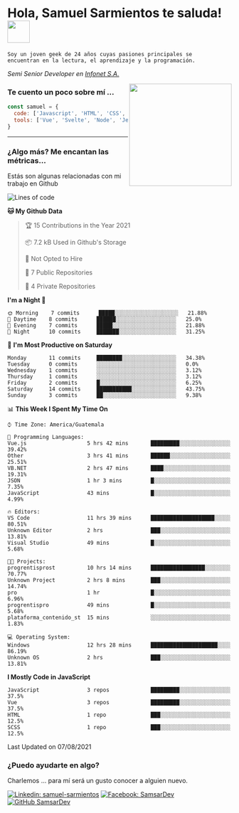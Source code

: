 <h1>Hola, Samuel Sarmientos te saluda! <img src="https://media.giphy.com/media/ZEOAnq3ockGojO0E7n/giphy.gif" width="50"></h1>
<code>Soy un joven geek de 24 años cuyas pasiones principales se
encuentran en la lectura, el aprendizaje y la programación.</code>
<br>
<p><em>Semi Senior Developer en <a href="https://www.progrentis.com/">Infonet S.A.</a>
</em></p>
<img align='right' src="https://media.giphy.com/media/du3J3cXyzhj75IOgvA/giphy.gif" width="230">

### Te cuento un poco sobre mí ...

```javascript
const samuel = {
  code: ['Javascript', 'HTML', 'CSS', 'SASS', 'Python', 'C#'],
  tools: ['Vue', 'Svelte', 'Node', 'Jest', 'Strapi']
}
```
---

### ¿Algo más? Me encantan las métricas...
Estás son algunas relacionadas con mi trabajo en Github

<!--START_SECTION:waka-->
![Lines of code](https://img.shields.io/badge/From%20Hello%20World%20I%27ve%20Written-80325%20lines%20of%20code-blue)

**🐱 My Github Data** 

> 🏆 15 Contributions in the Year 2021
 > 
> 📦 7.2 kB Used in Github's Storage 
 > 
> 🚫 Not Opted to Hire
 > 
> 📜 7 Public Repositories 
 > 
> 🔑 4 Private Repositories  
 > 
**I'm a Night 🦉** 

```text
🌞 Morning    7 commits      █████░░░░░░░░░░░░░░░░░░░░   21.88% 
🌆 Daytime    8 commits      ██████░░░░░░░░░░░░░░░░░░░   25.0% 
🌃 Evening    7 commits      █████░░░░░░░░░░░░░░░░░░░░   21.88% 
🌙 Night      10 commits     ███████░░░░░░░░░░░░░░░░░░   31.25%

```
📅 **I'm Most Productive on Saturday** 

```text
Monday       11 commits     ████████░░░░░░░░░░░░░░░░░   34.38% 
Tuesday      0 commits      ░░░░░░░░░░░░░░░░░░░░░░░░░   0.0% 
Wednesday    1 commits      ░░░░░░░░░░░░░░░░░░░░░░░░░   3.12% 
Thursday     1 commits      ░░░░░░░░░░░░░░░░░░░░░░░░░   3.12% 
Friday       2 commits      █░░░░░░░░░░░░░░░░░░░░░░░░   6.25% 
Saturday     14 commits     ███████████░░░░░░░░░░░░░░   43.75% 
Sunday       3 commits      ██░░░░░░░░░░░░░░░░░░░░░░░   9.38%

```


📊 **This Week I Spent My Time On** 

```text
⌚︎ Time Zone: America/Guatemala

💬 Programming Languages: 
Vue.js                   5 hrs 42 mins       █████████░░░░░░░░░░░░░░░░   39.42% 
Other                    3 hrs 41 mins       ██████░░░░░░░░░░░░░░░░░░░   25.51% 
VB.NET                   2 hrs 47 mins       ████░░░░░░░░░░░░░░░░░░░░░   19.31% 
JSON                     1 hr 3 mins         █░░░░░░░░░░░░░░░░░░░░░░░░   7.35% 
JavaScript               43 mins             █░░░░░░░░░░░░░░░░░░░░░░░░   4.99%

🔥 Editors: 
VS Code                  11 hrs 39 mins      ████████████████████░░░░░   80.51% 
Unknown Editor           2 hrs               ███░░░░░░░░░░░░░░░░░░░░░░   13.81% 
Visual Studio            49 mins             █░░░░░░░░░░░░░░░░░░░░░░░░   5.68%

🐱‍💻 Projects: 
progrentisprost          10 hrs 14 mins      █████████████████░░░░░░░░   70.77% 
Unknown Project          2 hrs 8 mins        ███░░░░░░░░░░░░░░░░░░░░░░   14.74% 
pro                      1 hr                █░░░░░░░░░░░░░░░░░░░░░░░░   6.96% 
progrentispro            49 mins             █░░░░░░░░░░░░░░░░░░░░░░░░   5.68% 
plataforma_contenido_st  15 mins             ░░░░░░░░░░░░░░░░░░░░░░░░░   1.83%

💻 Operating System: 
Windows                  12 hrs 28 mins      █████████████████████░░░░   86.19% 
Unknown OS               2 hrs               ███░░░░░░░░░░░░░░░░░░░░░░   13.81%

```

**I Mostly Code in JavaScript** 

```text
JavaScript               3 repos             █████████░░░░░░░░░░░░░░░░   37.5% 
Vue                      3 repos             █████████░░░░░░░░░░░░░░░░   37.5% 
HTML                     1 repo              ███░░░░░░░░░░░░░░░░░░░░░░   12.5% 
SCSS                     1 repo              ███░░░░░░░░░░░░░░░░░░░░░░   12.5%

```



 Last Updated on 07/08/2021
<!--END_SECTION:waka-->

### ¿Puedo ayudarte en algo?
Charlemos ... para mí será un gusto conocer a alguien nuevo.

[![Linkedin: samuel-sarmientos](https://img.shields.io/badge/-Samuel%20Sarmientos-blue?style=flat-square&logo=Linkedin&logoColor=white)](https://www.linkedin.com/in/samuel-sarmientos)
[![Facebook: SamsarDev](https://img.shields.io/badge/-SamsarDev-white?style=flat-square&logo=Facebook)](https://www.facebook.com/Samsar.Dev)
[![GitHub SamsarDev](https://img.shields.io/github/followers/SamsarDev?label=follow&style=social)](https://github.com/SamsarDev)
